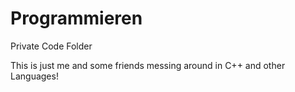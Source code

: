 Programmieren
=============

Private Code Folder



This is just me and some friends messing around in C++ and other Languages!
